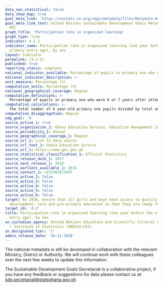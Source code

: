 ```yaml
---
data_non_statistical: false
data_show_map: true
goal_meta_link: 'https://unstats.un.org/sdgs/metadata/files/Metadata-04-02-02.pdf '
goal_meta_link_text: United Nations Sustainable Development Goals Metadata (PDF 223
  KB)
graph_title: 'Participation rate in organized learning'
graph_type: line
indicator: 4.2.2
indicator_name: Participation rate in organized learning (one year before the official
  primary entry age), by sex
layout: indicator
permalink: /4-2-2/
published: true
reporting_status: complete
national_indicator_available: Percentage of pupils in primary one who were 6 or 7 years after attending Kindergarten in the previous year.
national_indicator_description: >-
unit_measure: Percentage (%)
computation_units: Percentage (%)
national_geographical_coverage: Region
computation_definitions: >-
  Percentage of pupils in primary one who were 6 or 7 years after attending Kindergarten in the previous year. 
computation_calculations: >-
  The total number of 6 year-old primary one pupils divided by total enrolment for primary one and multiplied by 100
computation_disaggregation: Region
sdg_goal: '4'
source_active_1: true
source_organisation_1: Ghana Education Service, Education Management Information System (EMIS), 2016 
source_periodicity_1: Annual 
source_geographical_coverage_1: Region
source_url_1: Link to data source
source_url_text_1: Ghana Education Service
source_url_1: https://www.ges.gov.gh
source_statistical_classification_1: Official Statistics
source_release_date_1: 2017
source_next_release_1: 2018
source_earliest_available_1: 2016
source_contact_1: +233302673957
source_active_2: false
source_active_3: false
source_active_4: false
source_active_5: false
source_active_6: false
target: By 2030, ensure that all girls and boys have access to quality early childhood
  development, care and pre-primary education so that they are ready for primary education
target_id: '4.2'
title: Participation rate in organized learning (one year before the official primary
  entry age), by sex
un_custodian_agency: United Nations Education and Scientific Cultural Organisation
  - Institute of Statistics (UNESCO-UIS)
un_designated_tier: '1'
admin_release_date:	'16-11-2018'
---
```

The national metadata is still be developed in collaboration with the relevant Ministry, District or Authority.  We will continue work with these colleagues over the next few weeks to update this information.

The Sustainable Development Goals Secretariat is a collaborative project, if you have any feedback or suggestions for data please contact us at: sdg.secretariat@statsghana.gov.gh
